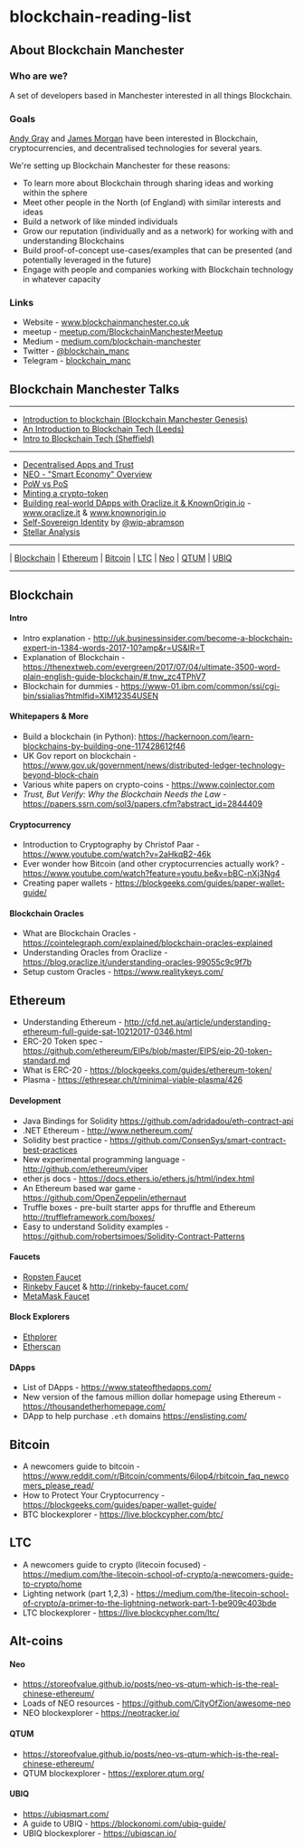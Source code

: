 # blockchain-reading-list

## About Blockchain Manchester

### Who are we?

A set of developers based in Manchester interested in all things Blockchain. 

### Goals

[Andy Gray](https://github.com/andygray) and [James Morgan](https://github.com/jamesmorgan) have been interested in Blockchain, cryptocurrencies, and decentralised technologies for several years.

We're setting up Blockchain Manchester for these reasons:

* To learn more about Blockchain through sharing ideas and working within the sphere
* Meet other people in the North (of England) with similar interests and ideas
* Build a network of like minded individuals
* Grow our reputation (individually and as a network) for working with and understanding Blockchains
* Build proof-of-concept use-cases/examples that can be presented (and potentially leveraged in the future)
* Engage with people and companies working with Blockchain technology in whatever capacity

### Links

* Website - www.blockchainmanchester.co.uk
* meetup - [meetup.com/BlockchainManchesterMeetup](https://www.meetup.com/BlockchainManchesterMeetup)
* Medium - [medium.com/blockchain-manchester](https://medium.com/blockchain-manchester)
* Twitter - [@blockchain_manc](https://twitter.com/blockchain_manc)
* Telegram - [blockchain_manc](https://t.me/blockchain_manc)

## Blockchain Manchester Talks
-------
* [Introduction to blockchain (Blockchain Manchester Genesis)](https://docs.google.com/presentation/d/e/2PACX-1vRfV5OG6zovxvhTgykZzMCjJ9Gq6WohSB3l1NF_ijZYV00qjWHMERm2D-MgPnIRhHqAATjMenTz6-cb/pub?start=false&loop=false&delayms=3000)
* [An Introduction to Blockchain Tech (Leeds)](https://docs.google.com/presentation/d/e/2PACX-1vT-OOmA48GiwtyDNgHxbPoLysBhv5lKRCF0Fu84p2pBeB5DJo7ya_EmOe3YJLyKyEWBhHncCtcJcP0I/pub?start=true&loop=false&delayms=3000)
* [Intro to Blockchain Tech (Sheffield)](https://docs.google.com/presentation/d/e/2PACX-1vR63xyLARMjlDFbXCJEV4N69d8zE-AWJBnApWbSMLgOw3wQES0Pxr1rhkDw-1qzTEPxC4h7VZN5e4hg/pub?start=true&loop=true&delayms=3000)
-------
* [Decentralised Apps and Trust](https://docs.google.com/presentation/d/e/2PACX-1vQF-3ZyBUCCPtSbMTm_K2EegLOKzDovLJ5LUo3W6uVFAZD0clDP6nwuK8vdeXYpkHGzKoTmmTvZP72k/pub?start=true&loop=true&delayms=3000)
* [NEO - "Smart Economy" Overview](https://docs.google.com/presentation/d/e/2PACX-1vQDxynpxpcyRjgWHZVb9daOgVlMU8emTJlEt7tvre8QUjtog1FN7PbH-bvtNcYkbUCfqauqxYFEPMWc/pub?start=true&loop=true&delayms=3000)
* [PoW vs PoS](https://docs.google.com/presentation/d/1Og8G_D1KJoURabFIRiCMKM2VaXi3Lg0APirORHNwQ4I/edit#slide=id.g323b1ae625_1_267)
* [Minting a crypto-token](https://docs.google.com/presentation/d/e/2PACX-1vTpYvonoq1e4RDVptIZJGRl8PVH95lMDbuy3YvXZqQzEnYkOYsVld8nHcJcW71SbgZJ0Boq8LdZmZ4P/pub?start=true&loop=true&delayms=5000)
* [Building real-world DApps with Oraclize.it & KnownOrigin.io](https://docs.google.com/presentation/d/e/2PACX-1vR9j19Pi7NtRJs5IzMGQO0KKsI4qaewPVpDL1fQkKtZ69Zc8kLz5n8AZ4_RQ3Lglzs_Htk3wHmHVRhj/pub?start=true&loop=true&delayms=5000) - www.oraclize.it & www.knownorigin.io 
* [Self-Sovereign Identity](https://docs.google.com/presentation/d/e/2PACX-1vSX7wp80pLK8lVvlfrU_RZVKs0Qx-xI6DQdae6XADGaopMUkKgmdipbfPGbxhOT-S2x0Mdap661Q4eo/pub?start=true&loop=true&delayms=3000) by [@wip-abramson](https://github.com/wip-abramson)
* [Stellar Analysis](https://docs.google.com/presentation/d/e/2PACX-1vTShFBJDr4vnYhEvP2WH7DdbqA9SOhccLRKaAFw6_rr5d4dxIqUlvqSbUxjmP0X3GIWZgl3qusooFSF/pub?start=true&loop=true&delayms=3000)

-------

| [Blockchain](#blockchain) | [Ethereum](#ethereum) | [Bitcoin](#bitcoin) | [LTC](#ltc) | [Neo](#neo) | [QTUM](#qtum) | [UBIQ](#ubiq)


--------

## Blockchain

#### Intro

* Intro explanation - http://uk.businessinsider.com/become-a-blockchain-expert-in-1384-words-2017-10?amp&r=US&IR=T
* Explanation of Blockchain - https://thenextweb.com/evergreen/2017/07/04/ultimate-3500-word-plain-english-guide-blockchain/#.tnw_zc4TPhV7
* Blockchain for dummies - https://www-01.ibm.com/common/ssi/cgi-bin/ssialias?htmlfid=XIM12354USEN

#### Whitepapers & More

* Build a blockchain (in Python): https://hackernoon.com/learn-blockchains-by-building-one-117428612f46
* UK Gov report on blockchain - https://www.gov.uk/government/news/distributed-ledger-technology-beyond-block-chain
* Various white papers on crypto-coins - https://www.coinlector.com
* _Trust, But Verify: Why the Blockchain Needs the Law_ - https://papers.ssrn.com/sol3/papers.cfm?abstract_id=2844409

#### Cryptocurrency

* Introduction to Cryptography by Christof Paar - https://www.youtube.com/watch?v=2aHkqB2-46k
* Ever wonder how Bitcoin (and other cryptocurrencies actually work? - https://www.youtube.com/watch?feature=youtu.be&v=bBC-nXj3Ng4
* Creating paper wallets - https://blockgeeks.com/guides/paper-wallet-guide/

#### Blockchain Oracles
* What are Blockchain Oracles - https://cointelegraph.com/explained/blockchain-oracles-explained
* Understanding Oracles from Oraclize - https://blog.oraclize.it/understanding-oracles-99055c9c9f7b
* Setup custom Oracles - https://www.realitykeys.com/

## Ethereum

* Understanding Ethereum - http://cfd.net.au/article/understanding-ethereum-full-guide-sat-10212017-0346.html
* ERC-20 Token spec - https://github.com/ethereum/EIPs/blob/master/EIPS/eip-20-token-standard.md
* What is ERC-20 - https://blockgeeks.com/guides/ethereum-token/
* Plasma - https://ethresear.ch/t/minimal-viable-plasma/426

#### Development

* Java Bindings for Solidity https://github.com/adridadou/eth-contract-api
* .NET Ethereum - http://www.nethereum.com/
* Solidity best practice - https://github.com/ConsenSys/smart-contract-best-practices
* New experimental programming language - http://github.com/ethereum/viper
* ether.js docs - https://docs.ethers.io/ethers.js/html/index.html
* An Ethereum based war game - https://github.com/OpenZeppelin/ethernaut
* Truffle boxes - pre-built starter apps for thruffle and Ethereum http://truffleframework.com/boxes/
* Easy to understand Solidity examples - https://github.com/robertsimoes/Solidity-Contract-Patterns

#### Faucets

* [Ropsten Faucet](http://faucet.ropsten.be:3001/)
* [Rinkeby Faucet](https://faucet.rinkeby.io/) & http://rinkeby-faucet.com/
* [MetaMask Faucet](https://faucet.metamask.io)

#### Block Explorers
* [Ethplorer](https://ethplorer.io)
* [Etherscan](https://etherscan.io)

#### DApps

* List of DApps - https://www.stateofthedapps.com/
* New version of the famous million dollar homepage using Ethereum - https://thousandetherhomepage.com/
* DApp to help purchase `.eth` domains https://enslisting.com/

## Bitcoin

* A newcomers guide to bitcoin - https://www.reddit.com/r/Bitcoin/comments/6jlop4/rbitcoin_faq_newcomers_please_read/
* How to Protect Your Cryptocurrency - https://blockgeeks.com/guides/paper-wallet-guide/
* BTC blockexplorer - https://live.blockcypher.com/btc/

## LTC

* A newcomers guide to crypto (litecoin focused) - https://medium.com/the-litecoin-school-of-crypto/a-newcomers-guide-to-crypto/home
* Lighting network (part 1,2,3) - https://medium.com/the-litecoin-school-of-crypto/a-primer-to-the-lightning-network-part-1-be909c403bde
* LTC blockexplorer - https://live.blockcypher.com/ltc/

## Alt-coins

#### Neo

* https://storeofvalue.github.io/posts/neo-vs-qtum-which-is-the-real-chinese-ethereum/
* Loads of NEO resources - https://github.com/CityOfZion/awesome-neo
* NEO blockexplorer - https://neotracker.io/

#### QTUM

* https://storeofvalue.github.io/posts/neo-vs-qtum-which-is-the-real-chinese-ethereum/
* QTUM blockexplorer - https://explorer.qtum.org/

#### UBIQ

* https://ubiqsmart.com/
* A guide to UBIQ - https://blockonomi.com/ubiq-guide/
* UBIQ blockexplorer - https://ubiqscan.io/
